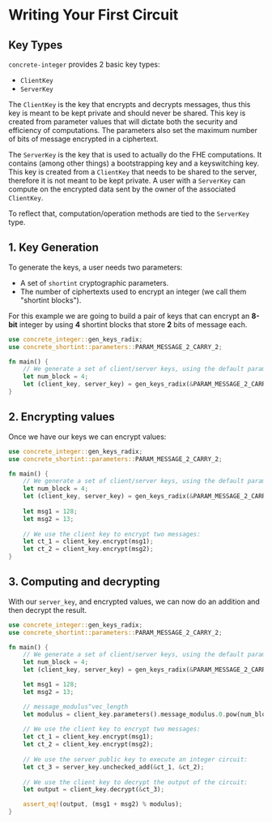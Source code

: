 # Writing Your First Circuit


## Key Types

`concrete-integer` provides 2 basic key types:
 - `ClientKey`
 - `ServerKey`
 
The `ClientKey` is the key that encrypts and decrypts messages,
thus this key is meant to be kept private and should never be shared. 
This key is created from parameter values that will dictate both the security and efficiency 
of computations. The parameters also set the maximum number of bits of message encrypted 
in a ciphertext.

The `ServerKey` is the key that is used to actually do the FHE computations. It contains (among other things)
a bootstrapping key and a keyswitching key.
This key is created from a `ClientKey` that needs to be shared to the server, therefore it is not 
meant to be kept private.
A user with a `ServerKey` can compute on the encrypted data sent by the owner of the associated 
`ClientKey`.

To reflect that, computation/operation methods are tied to the `ServerKey` type.


## 1. Key Generation

To generate the keys, a user needs two parameters:
  - A set of `shortint` cryptographic parameters.
  - The number of ciphertexts used to encrypt an integer (we call them "shortint blocks").


For this example we are going to build a pair of keys that can encrypt an **8-bit** integer
by using **4** shortint blocks that store **2** bits of message each.


```rust
use concrete_integer::gen_keys_radix;
use concrete_shortint::parameters::PARAM_MESSAGE_2_CARRY_2;

fn main() {
    // We generate a set of client/server keys, using the default parameters:
    let num_block = 4;
    let (client_key, server_key) = gen_keys_radix(&PARAM_MESSAGE_2_CARRY_2, num_block);
}
```



## 2. Encrypting values


Once we have our keys we can encrypt values:

```rust
use concrete_integer::gen_keys_radix;
use concrete_shortint::parameters::PARAM_MESSAGE_2_CARRY_2;

fn main() {
    // We generate a set of client/server keys, using the default parameters:
    let num_block = 4;
    let (client_key, server_key) = gen_keys_radix(&PARAM_MESSAGE_2_CARRY_2, num_block);
   
    let msg1 = 128;
    let msg2 = 13;
   
    // We use the client key to encrypt two messages:
    let ct_1 = client_key.encrypt(msg1);
    let ct_2 = client_key.encrypt(msg2);
}
```

## 3. Computing and decrypting

With our `server_key`, and encrypted values, we can now do an addition
and then decrypt the result.

```rust
use concrete_integer::gen_keys_radix;
use concrete_shortint::parameters::PARAM_MESSAGE_2_CARRY_2;

fn main() {
    // We generate a set of client/server keys, using the default parameters:
    let num_block = 4;
    let (client_key, server_key) = gen_keys_radix(&PARAM_MESSAGE_2_CARRY_2, num_block);

    let msg1 = 128;
    let msg2 = 13;

    // message_modulus^vec_length
    let modulus = client_key.parameters().message_modulus.0.pow(num_block as u32) as u64;
    
    // We use the client key to encrypt two messages:
    let ct_1 = client_key.encrypt(msg1);
    let ct_2 = client_key.encrypt(msg2);
    
    // We use the server public key to execute an integer circuit:
    let ct_3 = server_key.unchecked_add(&ct_1, &ct_2);
    
    // We use the client key to decrypt the output of the circuit:
    let output = client_key.decrypt(&ct_3);

    assert_eq!(output, (msg1 + msg2) % modulus);
}
```
